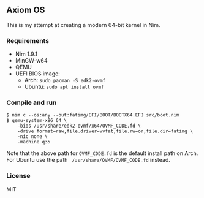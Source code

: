 ## Axiom OS

This is my attempt at creating a modern 64-bit kernel in Nim.

### Requirements

- Nim 1.9.1
- MinGW-w64
- QEMU
- UEFI BIOS image:
  - Arch: `sudo pacman -S edk2-ovmf`
  - Ubuntu: `sudo apt install ovmf`

### Compile and run

```console
$ nim c --os:any --out:fatimg/EFI/BOOT/BOOTX64.EFI src/boot.nim
$ qemu-system-x86_64 \
    -bios /usr/share/edk2-ovmf/x64/OVMF_CODE.fd \
    -drive format=raw,file.driver=vvfat,file.rw=on,file.dir=fatimg \
    -nic none \
    -machine q35
```

Note that the above path for `OVMF_CODE.fd` is the default install path on Arch. For Ubuntu use the path ` /usr/share/OVMF/OVMF_CODE.fd` instead.

### License

MIT
